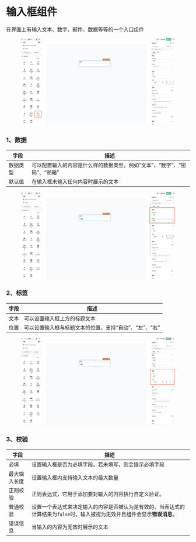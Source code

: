 # 输入框组件

在界面上有输入文本、数字、邮件、数据等等的一个入口组件

<figure><img src="../../../.gitbook/assets/image (107) (1).png" alt=""><figcaption></figcaption></figure>

### 1、数据

| 字段   | 描述                                       |
| ---- | ---------------------------------------- |
| 数据类型 | 可以配置输入的内容是什么样的数据类型，例如“文本”、“数字”、“密码”、“邮箱” |
| 默认值  | 在输入框未输入任何内容时展示的文本                        |

<figure><img src="../../../.gitbook/assets/image (109) (1).png" alt=""><figcaption></figcaption></figure>

### 2、标签

| 字段 | 描述                             |
| -- | ------------------------------ |
| 文本 | 可以设置输入框上方的标题文本                 |
| 位置 | 可以设置输入框与标题文本的位置，支持“自动”、“左”、“右” |

<figure><img src="../../../.gitbook/assets/image (141).png" alt=""><figcaption></figcaption></figure>

### 3、校验

| 字段     | 描述                                                                  |
| ------ | ------------------------------------------------------------------- |
| 必填     | 设置输入框是否为必填字段。若未填写，则会提示必填字段                                          |
| 最大输入长度 | 设置输入框内支持输入文本的最大数量                                                   |
| 正则校验   | 正则表达式，它用于添加要对输入的内容执行自定义验证。                                          |
| 普通校验   | 设置一个表达式来决定输入的内容是否被认为是有效的。当表达式的计算结果为`false`时，输入被视为无效并且组件会显示**错误消息**。 |
| 错误信息   | 当输入的内容为无效时展示的文本                                                     |

